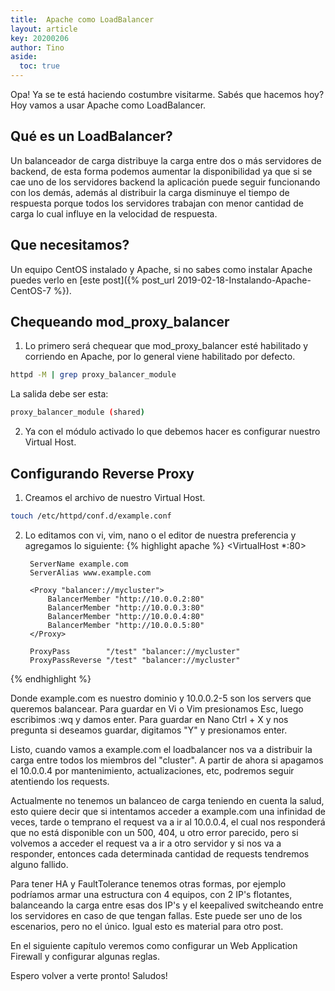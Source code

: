```yaml
---
title:  Apache como LoadBalancer
layout: article
key: 20200206
author: Tino
aside:
  toc: true
---
```


Opa! Ya se te está haciendo costumbre visitarme.
Sabés que hacemos hoy? Hoy vamos a usar Apache como LoadBalancer.<!--more-->

## Qué es un LoadBalancer?
Un balanceador de carga distribuye la carga entre dos o más servidores de backend, de esta forma podemos aumentar la disponibilidad ya que si se cae uno de los servidores backend la aplicación puede seguir funcionando con los demás, además al distribuir la carga disminuye el tiempo de respuesta porque todos los servidores trabajan con menor cantidad de carga lo cual influye en la velocidad de respuesta.

## Que necesitamos?

Un equipo CentOS instalado y Apache, si no sabes como instalar Apache puedes verlo en [este post]({% post_url 2019-02-18-Instalando-Apache-CentOS-7 %}).

## Chequeando mod_proxy_balancer

1. Lo primero será chequear que mod_proxy_balancer esté habilitado y corriendo en Apache, por lo general viene habilitado por defecto.
~~~ bash
httpd -M | grep proxy_balancer_module
~~~
La salida debe ser esta:
~~~ bash
proxy_balancer_module (shared)
~~~

2. Ya con el módulo activado lo que debemos hacer es configurar nuestro Virtual Host.

## Configurando Reverse Proxy

1. Creamos el archivo de nuestro Virtual Host.
~~~ bash
touch /etc/httpd/conf.d/example.conf
~~~

2. Lo editamos con vi, vim, nano o el editor de nuestra preferencia y agregamos lo siguiente:
{% highlight apache %}
<VirtualHost *:80>

        ServerName example.com
        ServerAlias www.example.com

        <Proxy "balancer://mycluster">
            BalancerMember "http://10.0.0.2:80"
            BalancerMember "http://10.0.0.3:80"
            BalancerMember "http://10.0.0.4:80"
            BalancerMember "http://10.0.0.5:80"
        </Proxy>

        ProxyPass        "/test" "balancer://mycluster"
        ProxyPassReverse "/test" "balancer://mycluster"

</VirtualHost>
{% endhighlight %}

Donde example.com es nuestro dominio y 10.0.0.2-5 son los servers que queremos balancear.
Para guardar en Vi o Vim presionamos Esc, luego escribimos :wq y damos enter.
Para guardar en Nano Ctrl + X y nos pregunta si deseamos guardar, digitamos "Y" y presionamos enter.

Listo, cuando vamos a example.com el loadbalancer nos va a distribuir la carga entre todos los miembros del "cluster".
A partir de ahora si apagamos el 10.0.0.4 por mantenimiento, actualizaciones, etc, podremos seguir atentiendo los requests.

Actualmente no tenemos un balanceo de carga teniendo en cuenta la salud, esto quiere decir que si intentamos acceder a example.com una infinidad de veces, tarde o temprano el request va a ir al 10.0.0.4, el cual nos responderá que no está disponible con un 500, 404, u otro error parecido, pero si volvemos a acceder el request va a ir a otro servidor y si nos va a responder, entonces cada determinada cantidad de requests tendremos alguno fallido.

Para tener HA y FaultTolerance tenemos otras formas, por ejemplo podríamos armar una estructura con 4 equipos, con 2 IP's flotantes, balanceando la carga entre esas dos IP's y el keepalived switcheando entre los servidores en caso de que tengan fallas. Este puede ser uno de los escenarios, pero no el único. Igual esto es material para otro post.

En el siguiente capítulo veremos como configurar un Web Application Firewall y configurar algunas reglas.

Espero volver a verte pronto! Saludos!
